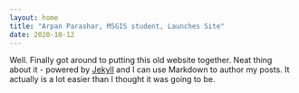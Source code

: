 ```yaml
---
layout: home
title: "Arpan Parashar, MSGIS student, Launches Site"
date: 2020-10-12
---
```


Well. Finally got around to putting this old website together. Neat thing about it - powered by [Jekyll](http://jekyllrb.com) and I can use Markdown to author my posts. It actually is a lot easier than I thought it was going to be.
